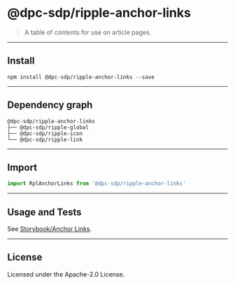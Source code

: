 # @dpc-sdp/ripple-anchor-links

> A table of contents for use on article pages.

--------------------------------------------------------------------------------

## Install

```shell
npm install @dpc-sdp/ripple-anchor-links --save
```

--------------------------------------------------------------------------------

## Dependency graph

```shell
@dpc-sdp/ripple-anchor-links
├── @dpc-sdp/ripple-global
├── @dpc-sdp/ripple-icon
└── @dpc-sdp/ripple-link
```

--------------------------------------------------------------------------------

## Import

```js
import RplAnchorLinks from '@dpc-sdp/ripple-anchor-links'
```

--------------------------------------------------------------------------------

## Usage and Tests

See [Storybook/Anchor Links](https://ripple.sdp.vic.gov.au/?selectedKind=Molecules/AnchorLinks&selectedStory=Anchor%20Links).

--------------------------------------------------------------------------------

## License

Licensed under the Apache-2.0 License.
